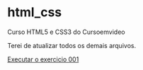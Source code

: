 # html_css
 Curso HTML5 e CSS3 do Cursoemvideo

 Terei de atualizar todos os demais arquivos.

<a href="https://ivaniglesiasramalho.github.io/html_css/Exercicios/ex001/index.html">Executar o exercicio 001</a>